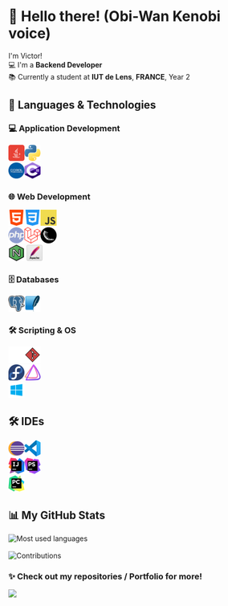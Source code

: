 # 👋 Hello there! (Obi-Wan Kenobi voice)

I'm Victor!  
💻 I'm a **Backend Developer**  
📚 Currently a student at **IUT de Lens**, **FRANCE**, Year 2

## 🚀 Languages & Technologies

### 💻 Application Development
<img src="./icon/java.png" alt="Java" width="32" height="32"/><img src="./icon/python.png" alt="Python" width="32" height="32"/> <br>
<img src="./icon/cobol.png" alt="Cobol" width="32" height="32"/><img src="./icon/csharp.png" alt="Csharp" width="32" height="32"/>

### 🌐 Web Development
<img src="./icon/html.png" alt="HTML" width="32" height="32"/><img src="./icon/css.png" alt="CSS" width="32" height="32"/><img src="./icon/javascript.png" alt="JavaScript" width="32" height="32"/> <br>
<img src="./icon/php.png" alt="PHP" width="32" height="32"/><img src="./icon/laravel.png" alt="Laravel" width="32" height="32"/><img src="./icon/flask.png" alt="Flask" width="32" height="32"/> <br>
<img src="./icon/nginx.png" alt="NGINX" width="32" height="32"/> <img src="./icon/apache.png" alt="Apache" width="32" height="32"/>

### 🗄️ Databases
<img src="./icon/psql.png" alt="PostgreSQL" width="32" height="32"/><img src="./icon/sqlite.png" alt="SQLite" width="32" height="32"/>

### 🛠️ Scripting & OS
<img src="./icon/bash.png" alt="Bash" width="32" height="32"/><img src="./icon/git.png" alt="Git" width="32" height="32"/> <br>
<img src="./icon/fedora.png" alt="Fedora" width="32" height="32"/><img src="./icon/endeavouros.png" alt="EndeavourOS" width="32" height="32"/> <br>
<img src="./icon/windows.png" alt="Windows" width="32" height="32"/>

## 🛠️ IDEs 
<img src="./icon/eclipse.png" alt="Eclipse" width="32" height="32"/><img src="./icon/vscode.png" alt="VS Code" width="32" height="32"/> <br>
<img src="./icon/intellijidea.png" alt="IntelliJ IDEA" width="32" height="32"/><img src="./icon/phpstorm.png" alt="PHPStorm" width="32" height="32"/> <br>
<img src="./icon/pycharm.png" alt="PyCharm" width="32" height="32"/>

## 📊 My GitHub Stats

![Most used languages](https://github-readme-stats.vercel.app/api/top-langs/?username=VictorWbn&theme=dark&hide_border=false&include_all_commits=false&count_private=false&layout=compact)<br/>
<br/>
![Contributions](https://github-readme-streak-stats.herokuapp.com/?user=VictorWbn&theme=dark&hide_border=false)


### ✨ Check out my repositories / Portfolio for more!

[![](https://visitcount.itsvg.in/api?id=VictorWbn&icon=0&color=0)](https://visitcount.itsvg.in)
